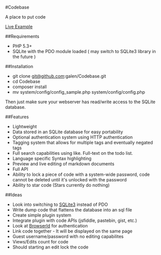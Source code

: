 #Codebase

A place to put code

[Live Example](http://youoh.me/codebase)

##Requirements

 - PHP 5.3+
 - SQLite with the PDO module loaded ( may switch to SQLite3 library in the future )

##Installation

 - git clone git@github.com:galen/Codebase.git
 - cd Codebase
 - composer install
 - mv system/config/config_sample.php system/config/config.php

Then just make sure your webserver has read/write access to the SQLite database.

##Features

- Lightweight
- Data stored in an SQLite database for easy portability
- Optional authentication system using HTTP authentication
- Tagging system that allows for multiple tags and eventually negated tags
- Full search capabilities using like. Full-text on the todo list.
- Language specific Syntax highlighting
- Preview and live editing of markdown documents
- Full API
- Ability to lock a piece of code with a system-wide password, code cannot be deleted until it's unlocked with the password
- Ability to star code (Stars currently do nothing)

##Ideas

- Look into switching to [SQLite3](http://de2.php.net/manual/en/book.sqlite3.php) instead of PDO
- Write dump code that flattens the database into an sql file
- Create simple plugin system
- Integrate plugin with code APIs (jsfiddle, pastebin, gist, etc.)
- Look at [BrowserId](https://login.persona.org/) for authentication
- Link code together - It will be displayed on the same page
- Guest username/password with no editing capabilites
- Views/Edits count for code
- Should starting an edit lock the code